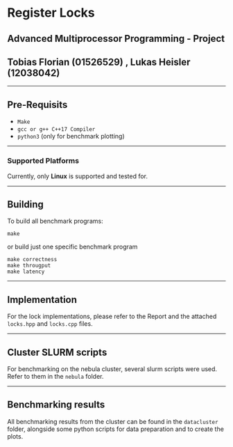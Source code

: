 # Register Locks

## Advanced Multiprocessor Programming - Project
## Tobias Florian (01526529) , Lukas Heisler (12038042)

--------------------------

## Pre-Requisits

- `Make`
- `gcc or g++ C++17 Compiler`
- `python3` (only for benchmark plotting)

--------------------------

### Supported Platforms

Currently, only **Linux** is supported and tested for. 

--------------------------
## Building

To build all benchmark programs:
```
make
```
or build just one specific benchmark program

```
make correctness
make througput
make latency
```
--------------------------

## Implementation

For the lock implementations, please refer to the Report and the attached `locks.hpp` and `locks.cpp` files.

--------------------------

## Cluster SLURM scripts

For benchmarking on the nebula cluster, several slurm scripts were used. Refer to them in the `nebula` folder. 

--------------------------

## Benchmarking results

All benchmarking results from the cluster can be found in the `datacluster` folder, alongside some python scripts for data preparation and to create the plots. 
